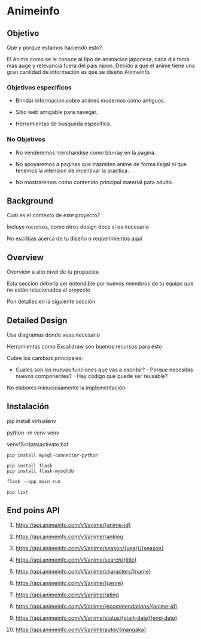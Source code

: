 # Animeinfo

## Objetivo

Que y porque estamos haciendo esto?

El Anime como se le conoce al tipo de animacion japonesa, cada dia toma
mas auge y relevancia fuera del pais nipon. Debido a que el anime tiene
una gran cantidad de información es que se diseño Animeinfo.

### Objetivos especificos

- Brindar informacion sobre animes modernos como antiguos.

-  Sitio web amigable para navegar.

- Herramientas de busqueda especifica.

### No Objetivos

- No venderemos merchandise como blu-ray en la pagina.

- No apoyaremos a paginas que trasmiten anime de forma ilegal ni que tenemos la intension de incentivar la practica.

- No mostraremos como contenido principal material para adulto.

## Background

Cuál es el contexto de este proyecto?

Incluye recursos, como otros design docs si es necesario

No escribas acerca de tu diseño o requerimientos aquí

## Overview

Overview a alto nivel de tu propuesta

Esta sección debería ser entendible por nuevos miembros de tu equipo que no están relacionados al proyecto

Pon detalles en la siguiente sección

## Detailed Design

Usa diagramas donde veas necesario

Herramientas como Excalidraw son buenos recursos para esto

Cubre los cambios principales:

- Cuales son las nuevas funciones que vas a escribir? - Porque necesitas nuevos componentes? - Hay código que puede ser reusable?

No elabores minuciosamente la implementación.

## Instalación

pip install virtualenv

python -m venv venv

venv\Scripts\activate.bat

    pip install mysql-connector-python

    pip install flask
    pip install flask-mysqldb

    flask --app main run

    pip list

## End poins API

1.	https://api.animeinfo.com/v1/anime/{anime-id}

2.	https://api.animeinfo.com/v1/anime/ranking

3.	https://api.animeinfo.com/v1/anime/season/{year}/{season}

4.	https://api.animeinfo.com/v1/anime/search/{title}

5.	https://api.animeinfo.com/v1/anime/characters/{name}

6.	https://api.animeinfo.com/v1/anime/{genre}

7.	https://api.animeinfo.com/v1/anime/rating

8.	https://api.animeinfo.com/v1/anime/recommendations/{anime-id}

9.	https://api.animeinfo.com/v1/anime/status/{start-date}{end-date}

10.	https://api.animeinfo.com/v1/anime/autor/{mangaka}

